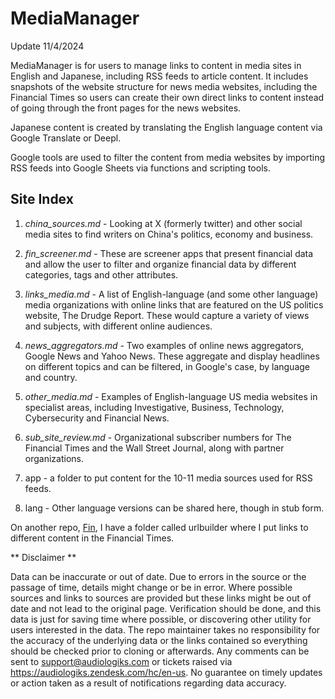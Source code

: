# MediaManager

Update 11/4/2024

MediaManager is for users to manage links to content in media sites in English and Japanese, including RSS feeds to article content. It includes snapshots of the website structure for news media websites, including the Financial Times so users can create their own direct links to content instead of going through the front pages for the news websites. 

Japanese content is created by translating the English language content via Google Translate or Deepl.

Google tools are used to filter the content from media websites by importing RSS feeds into Google Sheets via functions and scripting tools.


Site Index
--
1. *china_sources.md* - Looking at X (formerly twitter) and other social media sites to find writers on China's politics, economy and business.
	
2. *fin_screener.md* - These are screener apps that present financial data and allow the user to filter and organize financial data by different categories, tags and other attributes.
	
3. *links_media.md* - A list of English-language (and some other language) media organizations with online links that are featured on the US politics website, The Drudge Report. These would capture a variety of views and subjects, with different online audiences.

4. *news_aggregators.md* - Two examples of online news aggregators, Google News and Yahoo News. These aggregate and display headlines on different topics and can be filtered, in Google's case, by language and country.

5. *other_media.md* - Examples of English-language US media websites in specialist areas, including Investigative, Business, Technology, Cybersecurity and Financial News.
	
6. *sub_site_review.md* - Organizational subscriber numbers for The Financial Times and the Wall Street Journal, along with partner organizations.

7. app - a folder to put content for the 10-11 media sources used for RSS feeds.

8. lang - Other language versions can be shared here, though in stub form.

On another repo, [Fin](https://www.github.com/ServeMotor/fin/sources/research/ftsub/tools), I have a folder called urlbuilder where I put links to different content in the Financial Times. 

** Disclaimer **

Data can be inaccurate or out of date. Due to errors in the source or the passage of time, details might change or be in error. Where possible sources and links to sources are provided but these links might be out of date and not lead to the original page. Verification should be done, and this data is just for saving time where possible, or discovering other utility for users interested in the data. The repo maintainer takes no responsibility for the accuracy of the underlying data or the links contained so everything should be checked prior to cloning or afterwards. Any comments can be sent to support@audiologiks.com or tickets raised via https://audiologiks.zendesk.com/hc/en-us. No guarantee on timely updates or action taken as a result of notifications regarding data accuracy.
